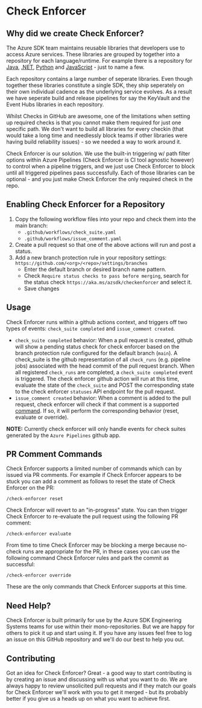 # Check Enforcer

## Why did we create Check Enforcer?

The Azure SDK team maintains reusable libraries that developers use to access Azure services. These libraries are grouped by together into a repository for each language/runtime. For example there is a repository for [Java](https://github.com/azure/azure-sdk-for-java), [.NET](https://github.com/azure/azure-sdk-for-net), [Python](https://github.com/azure/azure-sdk-for-python) and [JavaScript](https://github.com/azure/azure-sdk-for-javascript) - just to name a few.

Each repository contains a large number of seperate libraries. Even though together these libraries constitute a single SDK, they ship seperately on their own individual cadence as the underlying service evolves. As a result we have seperate build and release pipelines for say the KeyVault and the Event Hubs libraries in each repository.

Whilst Checks in GitHub are awesome, one of the limitations when setting up required checks is that you cannot make them required for just one specific path. We don't want to build all libraries for every checkin (that would take a long time and needlessly block teams if other libraries were having build reliability issues) - so we needed a way to work around it.

Check Enforcer is our solution. We use the built-in triggering w/ path filter options within Azure Pipelines (Check Enforcer is CI tool agnostic however) to control when a pipeline triggers, and we just use Check Enforcer to block until all triggered pipelines pass successfully. Each of those libraries can be optional - and you just make Check Enforcer the only required check in the repo.

## Enabling Check Enforcer for a Repository

1. Copy the following workflow files into your repo and check them into the main branch:
    - `.github/workflows/check_suite.yaml`
    - `.github/workflows/issue_comment.yaml`
1. Create a pull request so that one of the above actions will run and post a status.
1. Add a new branch protection rule in your repository settings: `https://github.com/<org>/<repo>/settings/branches`
    - Enter the default branch or desired branch name pattern.
    - Check `Require status checks to pass before merging`, search for the status check
      `https://aka.ms/azsdk/checkenforcer` and select it.
    - Save changes

## Usage

Check Enforcer runs within a github actions context, and triggers off two types of events: `check_suite completed` and `issue_comment created`.

- `check_suite completed` behavior: When a pull request is created, github will show a pending status check for check enforcer based on the branch protection rule configured for the default branch (`main`). A check_suite is the github representation of all `check_runs` (e.g. pipeline jobs) associated with the head commit of the pull request branch. When all registered `check_runs` are completed, a `check_suite completed` event is triggered. The check enforcer github action will run at this time, evaluate the state of the `check_suite` and POST the corresponding state to the check enforcer `statuses` API endpoint for the pull request.
- `issue_comment created` behavior: When a comment is added to the pull request, check enforcer will check if that comment is a supported [command](#pr-comment-commands). If so, it will perform the corresponding behavior (reset, evaluate or override).

**NOTE:** Currently check enforcer will only handle events for check suites generated by the `Azure Pipelines` github
app.

## PR Comment Commands

Check Enforcer supports a limited number of commands which can by issued via PR comments. For example if Check Enforcer appears to be stuck you can add a comment as follows to reset the state of Check Enforcer on the PR:

```
/check-enforcer reset
```

Check Enforcer will revert to an "in-progress" state. You can then trigger Check Enforcer to re-evaluate the pull request using the following PR comment:

```
/check-enforcer evaluate
```

From time to time Check Enforcer may be blocking a merge because no-check runs are appropriate for the PR, in these cases you can use the following command Check Enforcer rules and park the commit as successful:

```
/check-enforcer override
```

These are the only commands that Check Enforcer supports at this time.

## Need Help?

Check Enforcer is built primarily for use by the Azure SDK Engineering Systems teams for use within their mono-repositories. But we are happy for others to pick it up and start using it. If you have any issues feel free to log an issue on this GitHub repository and we'll do our best to help you out.

## Contributing

Got an idea for Check Enforcer? Great - a good way to start contributing is by creating an issue and discussing with us what you want to do. We are always happy to review unsolicited pull requests and if they match our goals for Check Enforcer we'll work with you to get it merged - but its probably better if you give us a heads up on what you want to achieve first.
